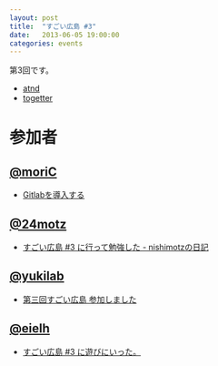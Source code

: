 ```yaml
---
layout: post
title:  "すごい広島 #3"
date:   2013-06-05 19:00:00
categories: events
---
```


第3回です。

* [atnd](http://atnd.org/events/40132)
* [togetter](http://togetter.com/li/514216)

<!-- 概要 -->

# 参加者

## [@moriC](https://twitter.com/CentBoss)

* [Gitlabを導入する](http://blog.mori-theta.net/?p=67)

## [@24motz](https://twitter.com/24motz)

* [すごい広島 #3 に行って勉強した - nishimotzの日記](http://d.nishimotz.com/archives/1494)

## [@yukilab](https://twitter.com/yukilab)

* [第三回すごい広島 参加しました](http://yukilab3.blog.fc2.com/blog-entry-20.html)

## [@eielh](https://twitter.com/eielh)

* [すごい広島 #3 に遊びにいった。](http://eielh-life.tumblr.com/post/52212876105/3)

